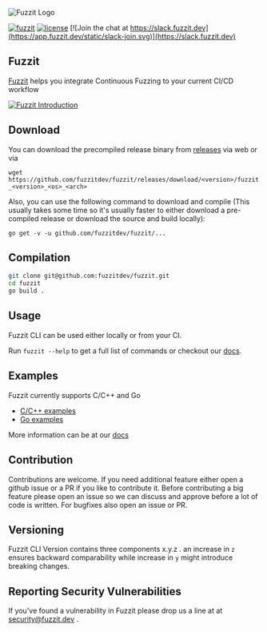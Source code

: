 ![Fuzzit Logo](https://app.fuzzit.dev/static/fuzzit.svg)

[![fuzzit](https://app.fuzzit.dev/static/fuzzit-passing-green.svg)](https://app.fuzzit.dev)
[![license](https://app.fuzzit.dev/static/license-apache-blue.svg)](https://github.com/fuzzitdev/Fuzzit/blob/master/LICENSE)
[![Join the chat at https://slack.fuzzit.dev](https://app.fuzzit.dev/static/slack-join.svg)](https://slack.fuzzit.dev)

## Fuzzit
[Fuzzit](https://fuzzit.dev) helps you integrate Continuous Fuzzing to your current CI/CD workflow

[![Fuzzit Introduction](https://img.youtube.com/vi/Va7rfTTPiNo/maxresdefault.jpg)](https://www.youtube.com/watch?v=Va7rfTTPiNo)

## Download

You can download the precompiled release binary from [releases](https://github.com/fuzzitdev/fuzzit/releases) via web
or via

`wget https://github.com/fuzzitdev/fuzzit/releases/download/<version>/fuzzit_<version>_<os>_<arch>`

Also, you can use the following command to download and compile (This usually takes some time so it's usually faster to either download a pre-compiled release or download the source and build locally):

`go get -v -u github.com/fuzzitdev/fuzzit/...`

## Compilation

```bash
git clone git@github.com:fuzzitdev/fuzzit.git
cd fuzzit
go build .
```

## Usage

Fuzzit CLI can be used either locally or from your CI.

Run `fuzzit --help` to get a full list of commands or checkout our [docs](https://docs.fuzzit.dev).

## Examples

Fuzzit currently supports C/C++ and Go

* [C/C++ examples](https://github.com/fuzzitdev/example-c)
* [Go examples](https://github.com/fuzzitdev/example-go)

More information can be at our [docs](https://docs.fuzzit.dev) 

## Contribution

Contributions are welcome. If you need additional feature either open a github issue or a PR
if you like to contribute it. Before contributing a big feature please open an issue so we can discuss and 
approve before a lot of code is written. For bugfixes also open an issue or PR.


## Versioning

Fuzzit CLI Version contains three components x.y.z . an increase in `z` ensures backward comparability while increase
in `y` might introduce breaking changes.  

## Reporting Security Vulnerabilities

If you've found a vulnerability in Fuzzit please drop us a line at at [security@fuzzit.dev](security@fuzzit.dev)
. 

